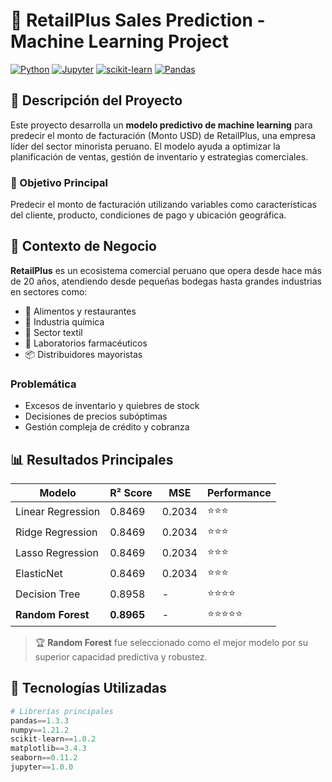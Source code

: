 # 🏪 RetailPlus Sales Prediction - Machine Learning Project

[![Python](https://img.shields.io/badge/Python-3.8+-blue.svg)](https://python.org)
[![Jupyter](https://img.shields.io/badge/Jupyter-Notebook-orange.svg)](https://jupyter.org)
[![scikit-learn](https://img.shields.io/badge/scikit--learn-1.0+-green.svg)](https://scikit-learn.org)
[![Pandas](https://img.shields.io/badge/Pandas-1.3+-purple.svg)](https://pandas.pydata.org)

## 📖 Descripción del Proyecto

Este proyecto desarrolla un **modelo predictivo de machine learning** para predecir el monto de facturación (Monto USD) de RetailPlus, una empresa líder del sector minorista peruano. El modelo ayuda a optimizar la planificación de ventas, gestión de inventario y estrategias comerciales.

### 🎯 Objetivo Principal
Predecir el monto de facturación utilizando variables como características del cliente, producto, condiciones de pago y ubicación geográfica.

## 🏢 Contexto de Negocio

**RetailPlus** es un ecosistema comercial peruano que opera desde hace más de 20 años, atendiendo desde pequeñas bodegas hasta grandes industrias en sectores como:
- 🍕 Alimentos y restaurantes
- 🧪 Industria química  
- 👕 Sector textil
- 💊 Laboratorios farmacéuticos
- 📦 Distribuidores mayoristas

### Problemática
- Excesos de inventario y quiebres de stock
- Decisiones de precios subóptimas
- Gestión compleja de crédito y cobranza

## 📊 Resultados Principales

| Modelo | R² Score | MSE | Performance |
|--------|----------|-----|-------------|
| Linear Regression | 0.8469 | 0.2034 | ⭐⭐⭐ |
| Ridge Regression | 0.8469 | 0.2034 | ⭐⭐⭐ |
| Lasso Regression | 0.8469 | 0.2034 | ⭐⭐⭐ |
| ElasticNet | 0.8469 | 0.2034 | ⭐⭐⭐ |
| Decision Tree | 0.8958 | - | ⭐⭐⭐⭐ |
| **Random Forest** | **0.8965** | - | ⭐⭐⭐⭐⭐ |

> 🏆 **Random Forest** fue seleccionado como el mejor modelo por su superior capacidad predictiva y robustez.

## 🔧 Tecnologías Utilizadas

```python
# Librerías principales
pandas==1.3.3
numpy==1.21.2  
scikit-learn==1.0.2
matplotlib==3.4.3
seaborn==0.11.2
jupyter==1.0.0

